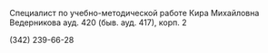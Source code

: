 Cпециалист по учебно-методической работе
Кира Михайловна Ведерникова	ауд. 420 (быв. ауд. 417), корп. 2
(342) 239-66-28
 